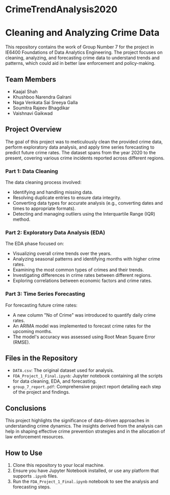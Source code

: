 # CrimeTrendAnalysis2020
# Cleaning and Analyzing Crime Data

This repository contains the work of Group Number 7 for the project in IE6400 Foundations of Data Analytics Engineering. The project focuses on cleaning, analyzing, and forecasting crime data to understand trends and patterns, which could aid in better law enforcement and policy-making.

## Team Members
- Kaajal Shah
- Khushboo Narendra Galrani
- Naga Venkata Sai Sreeya Galla
- Soumitra Rajeev Bhagdikar
- Vaishnavi Gaikwad

## Project Overview

The goal of this project was to meticulously clean the provided crime data, perform exploratory data analysis, and apply time series forecasting to predict future crime rates. The dataset spans from the year 2020 to the present, covering various crime incidents reported across different regions.

### Part 1: Data Cleaning
The data cleaning process involved:
- Identifying and handling missing data.
- Resolving duplicate entries to ensure data integrity.
- Converting data types for accurate analysis (e.g., converting dates and times to appropriate formats).
- Detecting and managing outliers using the Interquartile Range (IQR) method.

### Part 2: Exploratory Data Analysis (EDA)
The EDA phase focused on:
- Visualizing overall crime trends over the years.
- Analyzing seasonal patterns and identifying months with higher crime rates.
- Examining the most common types of crimes and their trends.
- Investigating differences in crime rates between different regions.
- Exploring correlations between economic factors and crime rates.

### Part 3: Time Series Forecasting
For forecasting future crime rates:
- A new column "No of Crime" was introduced to quantify daily crime rates.
- An ARIMA model was implemented to forecast crime rates for the upcoming months.
- The model's accuracy was assessed using Root Mean Square Error (RMSE).

## Files in the Repository
- `DATA.csv`: The original dataset used for analysis.
- `FDA_Project_1_Final.ipynb`: Jupyter notebook containing all the scripts for data cleaning, EDA, and forecasting.
- `group_7_report.pdf`: Comprehensive project report detailing each step of the project and findings.

## Conclusions
This project highlights the significance of data-driven approaches in understanding crime dynamics. The insights derived from the analysis can help in shaping effective crime prevention strategies and in the allocation of law enforcement resources.

## How to Use
1. Clone this repository to your local machine.
2. Ensure you have Jupyter Notebook installed, or use any platform that supports `.ipynb` files.
3. Run the `FDA_Project_1_Final.ipynb` notebook to see the analysis and forecasting steps.


